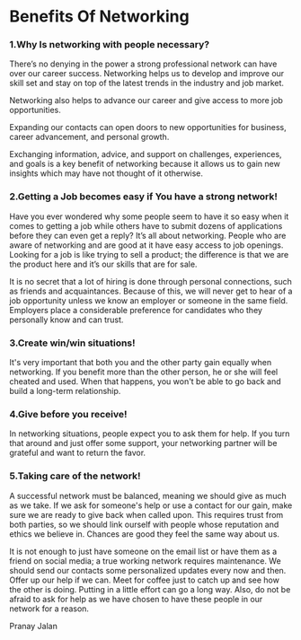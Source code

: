 # Benefits Of Networking

### 1.Why Is networking with people necessary?

There’s no denying in the power a strong professional network can have over our career success. Networking helps us to develop and improve our skill set and stay on top of the latest trends in the industry and job market.

Networking also helps to advance our career and give access to more job opportunities.

Expanding our contacts can open doors to new opportunities for business, career advancement, and personal growth.

Exchanging information, advice, and support on challenges, experiences, and goals is a key benefit of networking because it allows us to gain new insights which may have not thought of it otherwise.

### 2.Getting a Job becomes easy if You have a strong network!

Have you ever wondered why some people seem to have it so easy when it comes to getting a job while others have to submit dozens of applications before they can even get a reply? It’s all about networking. People who are aware of networking and are good at it have easy access to job openings. Looking for a job is like trying to sell a product; the difference is that we are the product here and it’s our skills that are for sale.

It is no secret that a lot of hiring is done through personal connections, such as friends and acquaintances. Because of this, we will never get to hear of a job opportunity unless we know an employer or someone in the same field. Employers place a considerable preference for candidates who they personally know and can trust.

### 3.Create win/win situations!

It's very important that both you and the other party gain equally when networking. If you benefit more than the other person, he or she will feel cheated and used. When that happens, you won't be able to go back and build a long-term relationship.

### 4.Give before you receive!

In networking situations, people expect you to ask them for help. If you turn that around and just offer some support, your networking partner will be grateful and want to return the favor.

### 5.Taking care of the network!

A successful network must be balanced, meaning we should give as much as we take. If we ask for someone's help or use a contact for our gain, make sure we are ready to give back when called upon. This requires trust from both parties, so we should link ourself with people whose reputation and ethics we believe in. Chances are good they feel the same way about us.

It is not enough to just have someone on the email list or have them as a friend on social media; a true working network requires maintenance. We should send our contacts some personalized updates every now and then. Offer up our help if we can. Meet for coffee just to catch up and see how the other is doing. Putting in a little effort can go a long way. Also, do not be afraid to ask for help as we have chosen to have these people in our network for a reason.

Pranay Jalan